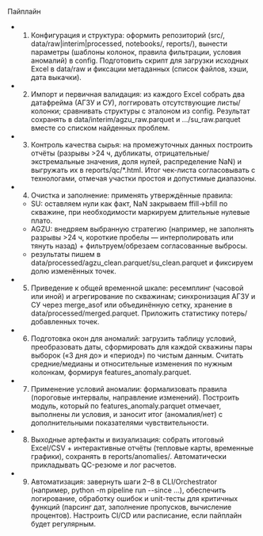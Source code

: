 Пайплайн

  - 1. Конфигурация и структура: оформить репозиторий (src/, data/raw|interim|processed, notebooks/, reports/), вынести параметры (шаблоны
    колонок, правила фильтрации, условия аномалий) в config. Подготовить скрипт для загрузки исходных Excel в data/raw и фиксации метаданных
    (список файлов, хэши, дата выкачки).
  - 2. Импорт и первичная валидация: из каждого Excel собрать два датафрейма (АГЗУ и СУ), логгировать отсутствующие листы/колонки; сравнивать
    структуры c эталоном из config. Результат сохранять в data/interim/agzu_raw.parquet и .../su_raw.parquet вместе со списком найденных
    проблем.
  - 3. Контроль качества сырья: на промежуточных данных построить отчёты (разрывы >24 ч, дубликаты, отрицательные/экстремальные значения,
    доля нулей, распределение NaN) и выгружать их в reports/qc/*.html. Итог чек-листа согласовывать с технологами, отмечая участки простоя и
    допустимые диапазоны.
  - 4. Очистка и заполнение: применять утверждённые правила:
      - SU: оставляем нули как факт, NaN закрываем ffill→bfill по скважине, при необходимости маркируем длительные нулевые плато.
      - AGZU: внедряем выбранную стратегию (например, не заполнять разрывы >24 ч, короткие пробелы — интерполировать или тянуть назад) +
        фильтруем/обрезаем согласованные выбросы.
      - результаты пишем в data/processed/agzu_clean.parquet/su_clean.parquet и фиксируем долю изменённых точек.
  - 5. Приведение к общей временной шкале: ресемплинг (часовой или иной) и агрегирование по скважинам; синхронизация АГЗУ и СУ через merge_asof
    или объединённую сетку, хранение в data/processed/merged.parquet. Приложить статистику потерь/добавленных точек.
  - 6. Подготовка окон для аномалий: загрузить таблицу условий, преобразовать даты, сформировать для каждой скважины пары выборок («3 дня до» и
    «период») по чистым данным. Считать средние/медианы и относительные изменения по нужным колонкам, формируя features_anomaly.parquet.
  - 7. Применение условий аномалии: формализовать правила (пороговые интервалы, направление изменений). Построить модуль, который по
    features_anomaly.parquet отмечает, выполнены ли условия, и заносит итог (аномалия/нет) с дополнительными показателями чувствительности.
  - 8. Выходные артефакты и визуализация: собрать итоговый Excel/CSV + интерактивные отчёты (тепловые карты, временные графики), сохранять в
    reports/anomalies/. Автоматически прикладывать QC-резюме и лог расчетов.
  - 9. Автоматизация: завернуть шаги 2–8 в CLI/Orchestrator (например, python -m pipeline run --since …), обеспечить логирование, обработку
    ошибок и unit-тесты для критичных функций (парсинг дат, заполнение пропусков, вычисление процентов). Настроить CI/CD или расписание, если
    пайплайн будет регулярным.